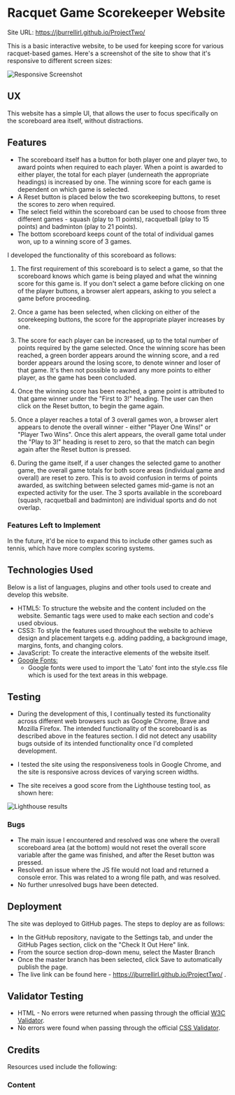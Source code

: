 # Racquet Game Scorekeeper Website 

Site URL: https://jburrellirl.github.io/ProjectTwo/

This is a basic interactive website, to be used for keeping score for various racquet-based games. Here's a screenshot of the site to show that it's responsive to different screen sizes:

![Responsive Screenshot]()

## UX

This website has a simple UI, that allows the user to focus specifically on the scoreboard area itself, without distractions. 

## Features

* The scoreboard itself has a button for both player one and player two, to award points when required to each player. When a point is awarded to either player, the total for each player (underneath the appropriate headings) is increased by one. The winning score for each game is dependent on which game is selected.
* A Reset button is placed below the two scorekeeping buttons, to reset the scores to zero when required.
* The select field within the scoreboard can be used to choose from three different games - squash (play to 11 points), racquetball (play to 15 points) and badminton (play to 21 points).
* The bottom scoreboard keeps count of the total of individual games won, up to a winning score of 3 games.

I developed the functionality of this scoreboard as follows:

1) The first requirement of this scoreboard is to select a game, so that the scoreboard knows which game is being played and what the winning score for this game is. If you don't select a game before clicking on one of the player buttons, a browser alert appears, asking to you select a game before proceeding.

2) Once a game has been selected, when clicking on either of the scorekeeping buttons, the score for the appropriate player increases by one.

3) The score for each player can be increased, up to the total number of points required by the game selected. Once the winning score has been reached, a green border appears around the winning score, and a red border appears around the losing score, to denote winner and loser of that game. It's then not possible to award any more points to either player, as the game has been concluded.

4) Once the winning score has been reached, a game point is attributed to that game winner under the "First to 3!" heading. The user can then click on the Reset button, to begin the game again.

5) Once a player reaches a total of 3 overall games won, a browser alert appears to denote the overall winner - either "Player One Wins!" or "Player Two Wins". Once this alert appears, the overall game total under the "Play to 3!" heading is reset to zero, so that the match can begin again after the Reset button is pressed.

6) During the game itself, if a user changes the selected game to another game, the overall game totals for both score areas (individual game and overall) are reset to zero. This is to avoid confusion in terms of points awarded, as switching between selected games mid-game is not an expected activity for the user. The 3 sports available in the scoreboard (squash, racquetball and badminton) are individual sports and do not overlap.

### Features Left to Implement

In the future, it'd be nice to expand this to include other games such as tennis, which have more complex scoring systems.

## Technologies Used

Below is a list of languages, plugins and other tools used to create and develop this website. 

* HTML5: To structure the website and the content included on the website. Semantic tags were used to make each section and code's used obvious.
* CSS3: To style the features used throughout the website to achieve design and placement targets e.g. adding padding, a background image, margins, fonts, and changing colors.
* JavaScript: To create the interactive elements of the website itself. 
* [Google Fonts:](https://fonts.google.com/)
    - Google fonts were used to import the 'Lato' font into the style.css file which is used for the text areas in this webpage.

## Testing

* During the development of this, I continually tested its functionality across different web browsers such as Google Chrome, Brave and Mozilla Firefox. The intended functionality of the scoreboard is as described above in the features section. I did not detect any usability bugs outside of its intended functionality once I'd completed development.

*  I tested the site using the responsiveness tools in Google Chrome, and the site is responsive across devices of varying screen widths.

* The site receives a good score from the Lighthouse testing tool, as shown here: 

![Lighthouse results]()


### Bugs

* The main issue I encountered and resolved was one where the overall scoreboard area (at the bottom) would not reset the overall score variable after the game was finished, and after the Reset button was pressed.
* Resolved an issue where the JS file would not load and returned a console error. This was related to a wrong file path, and was resolved.
* No further unresolved bugs have been detected.

## Deployment

The site was deployed to GitHub pages. The steps to deploy are as follows:

* In the GitHub repository, navigate to the Settings tab, and under the GitHub Pages section, click on the "Check It Out Here" link.
* From the source section drop-down menu, select the Master Branch
* Once the master branch has been selected, click Save to automatically publish the page.
* The live link can be found here - https://jburrellirl.github.io/ProjectTwo/ .

## Validator Testing

* HTML - No errors were returned when passing through the official [W3C Validator](https://validator.w3.org/nu/?doc=https%3A%2F%2Fjburrellirl.github.io%2FProjectTwo%2F).
* No errors were found when passing through the official [CSS Validator](https://jigsaw.w3.org/css-validator/validator?uri=https%3A%2F%2Fjburrellirl.github.io%2FProjectTwo%2Fassets%2Fcss%2Fstyle.css&profile=css3svg&usermedium=all&warning=1&vextwarning=&lang=en).

## Credits

Resources used include the following:


### Content
